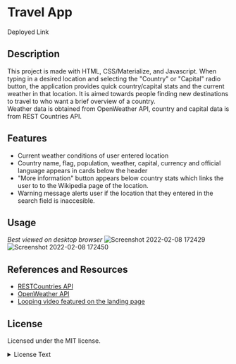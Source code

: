 # Travel App

Deployed Link 

## Description

This project is made with HTML, CSS/Materialize, and Javascript. When typing in a desired location and selecting the "Country" or "Capital" radio button, the application provides quick country/capital stats and the current weather in that location. It is aimed towards people finding new destinations to travel to who want a brief overview of a country.  
Weather data is obtained from OpenWeather API, country and capital data is from REST Countries API.

## Features
* Current weather conditions of user entered location
* Country name, flag, population, weather, capital, currency and official language appears in cards below the header
* "More information" button appears below country stats which links the user to to the Wikipedia page of the location.
* Warning message alerts user if the location that they entered in the search field is inaccesible.


## Usage
*Best viewed on desktop browser*
![Screenshot 2022-02-08 172429](https://user-images.githubusercontent.com/87239985/153085977-9bc09d14-c061-4734-b69c-6e2f310cf713.png)
![Screenshot 2022-02-08 172450](https://user-images.githubusercontent.com/87239985/153085994-8afa2de9-1a1c-43b2-af20-2322d7041bb1.png)

## References and Resources 
* [RESTCountries API](https://restcountries.com/)
* [OpenWeather API](https://openweathermap.org/)
* [Looping video featured on the landing page](https://www.youtube.com/watch?v=ThaIBFd387A)

## License

Licensed under the MIT license.
<br>
<details>
<summary>License Text</summary>
<br>
MIT License

Copyright (c) 2022

Permission is hereby granted, free of charge, to any person obtaining a copy
of this software and associated documentation files (the "Software"), to deal
in the Software without restriction, including without limitation the rights
to use, copy, modify, merge, publish, distribute, sublicense, and/or sell
copies of the Software, and to permit persons to whom the Software is
furnished to do so, subject to the following conditions:

The above copyright notice and this permission notice shall be included in all
copies or substantial portions of the Software.

THE SOFTWARE IS PROVIDED "AS IS", WITHOUT WARRANTY OF ANY KIND, EXPRESS OR
IMPLIED, INCLUDING BUT NOT LIMITED TO THE WARRANTIES OF MERCHANTABILITY,
FITNESS FOR A PARTICULAR PURPOSE AND NONINFRINGEMENT. IN NO EVENT SHALL THE
AUTHORS OR COPYRIGHT HOLDERS BE LIABLE FOR ANY CLAIM, DAMAGES OR OTHER
LIABILITY, WHETHER IN AN ACTION OF CONTRACT, TORT OR OTHERWISE, ARISING FROM,
OUT OF OR IN CONNECTION WITH THE SOFTWARE OR THE USE OR OTHER DEALINGS IN THE
SOFTWARE.

</details>
